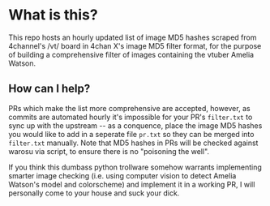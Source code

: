 # What is this?
This repo hosts an hourly updated list of image MD5 hashes scraped from
4channel's /vt/ board in 4chan X's image MD5 filter format, for the purpose 
of building a comprehensive filter of images containing the vtuber Amelia Watson.

## How can I help?
PRs which make the list more comprehensive are accepted, however, as commits
are automated hourly it's impossible for your PR's `filter.txt` to sync up with
the upstream -- as a conquence, place the image MD5 hashes you would like to
add in a seperate file `pr.txt` so they can be merged into `filter.txt` manually.
Note that MD5 hashes in PRs will be checked against warosu via script, to
ensure there is no "poisoning the well".

If you think this dumbass python trollware somehow warrants implementing 
smarter image checking (i.e. using computer vision to detect Amelia Watson's 
model and colorscheme) and implement it in a working PR, I will personally 
come to your house and suck your dick.
